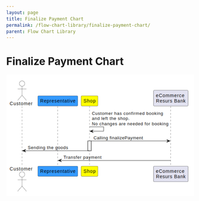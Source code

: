 ```yaml
---
layout: page
title: Finalize Payment Chart
permalink: /flow-chart-library/finalize-payment-chart/
parent: Flow Chart Library
---
```



# Finalize Payment Chart 

  
![](../../attachments/1475421/128286755.png)
  
